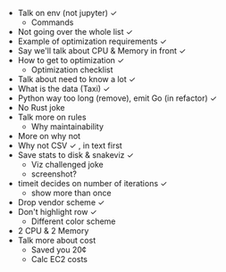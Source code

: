 - Talk on env (not jupyter) ✓
    - Commands
- Not going over the whole list ✓
- Example of optimization requirements ✓
- Say we'll talk about CPU & Memory in front ✓
- How to get to optimization ✓
    - Optimization checklist
- Talk about need to know a lot ✓
- What is the data (Taxi) ✓
- Python way too long (remove), emit Go (in refactor) ✓
- No Rust joke
- Talk more on rules
    - Why maintainability
- More on why not
- Why not CSV ✓
    , in text first
- Save stats to disk & snakeviz ✓
    - Viz challenged joke
    - screenshot?
- timeit decides on number of iterations ✓
    - show more than once
- Drop vendor scheme ✓
- Don't highlight row ✓
    - Different color scheme
- 2 CPU & 2 Memory
- Talk more about cost
     - Saved you 20¢
     - Calc EC2 costs
